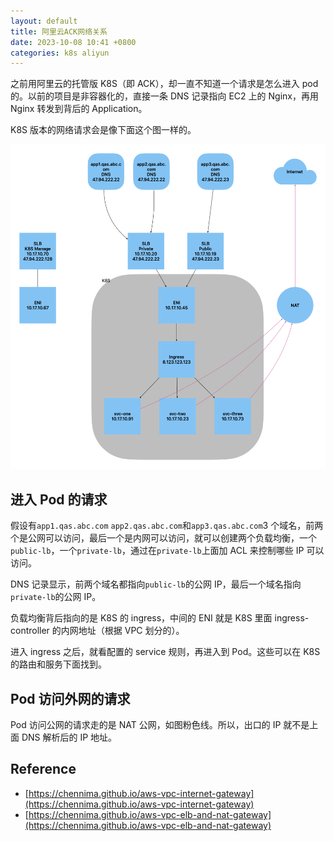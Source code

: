 ```yaml
---
layout: default
title: 阿里云ACK网络关系
date: 2023-10-08 10:41 +0800
categories: k8s aliyun
---
```


之前用阿里云的托管版 K8S（即 ACK），却一直不知道一个请求是怎么进入 pod 的。以前的项目是非容器化的，直接一条 DNS 记录指向 EC2 上的 Nginx，再用 Nginx 转发到背后的 Application。

K8S 版本的网络请求会是像下面这个图一样的。

![阿里云K8S](/images/aliyun-k8s.png)

## 进入 Pod 的请求

假设有`app1.qas.abc.com` `app2.qas.abc.com`和`app3.qas.abc.com`3 个域名，前两个是公网可以访问，最后一个是内网可以访问，就可以创建两个负载均衡，一个`public-lb`，一个`private-lb`，通过在`private-lb`上面加 ACL 来控制哪些 IP 可以访问。

DNS 记录显示，前两个域名都指向`public-lb`的公网 IP，最后一个域名指向`private-lb`的公网 IP。

负载均衡背后指向的是 K8S 的 ingress，中间的 ENI 就是 K8S 里面 ingress-controller 的内网地址（根据 VPC 划分的）。

进入 ingress 之后，就看配置的 service 规则，再进入到 Pod。这些可以在 K8S 的路由和服务下面找到。

## Pod 访问外网的请求

Pod 访问公网的请求走的是 NAT 公网，如图粉色线。所以，出口的 IP 就不是上面 DNS 解析后的 IP 地址。

## Reference

- [https://chennima.github.io/aws-vpc-internet-gateway](https://chennima.github.io/aws-vpc-internet-gateway)
- [https://chennima.github.io/aws-vpc-elb-and-nat-gateway](https://chennima.github.io/aws-vpc-elb-and-nat-gateway)
